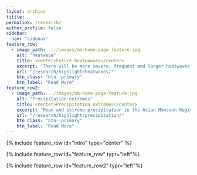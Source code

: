 ```yaml
---
layout: archive
tittle: 
permalink: /research/
author_profile: false
sidebar:
  nav: "sidenav"
feature_row:
  - image_path:  ../images/mm-home-page-feature.jpg
    alt: "heatwave"
    title: <center>Future heatwaaves</center>
    excerpt: "There will be more severe, frequent and longer heatwaves in the future across the globe with warming from greenhouse gas increases and aerosol reductions"
    url: "/research/highlight/heatwaves/"
    btn_class: "btn--primary"
    btn_label: "Read More"
feature_row2: 
  - image_path: ../images/mm-home-page-feature.jpg
    alt: "Precipitation extremes"
    title: <center>Precipitation extremes</center>
    excerpt: "Mean and extreme precipitation in the Asian Monsoon Region in the future will increase from both greenhouse gase increases and aerosol reductions, with different mechanisms"
    url: "/research/highlight/precipitation/"
    btn_class: "btn--primary"
    btn_label: "Read More"
---
```


{% include feature_row id="intro" type="center" %}

{% include feature_row id="feature_row" typr="left"%}

{% include feature_row id="feature_row2" typr="left"%}
